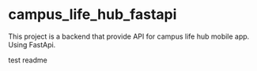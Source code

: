 # campus_life_hub_fastapi
This project is a backend that provide API for campus life hub mobile app. Using FastApi.

test readme